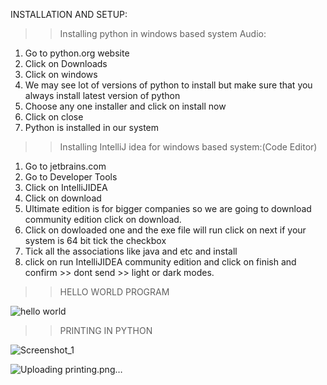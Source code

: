 INSTALLATION AND SETUP:
>>Installing python in windows based system Audio:
  
  1) Go to python.org website
  2) Click on Downloads
  3) Click on windows
  4) We may see lot of versions of python to install but make sure that you always install latest version of python
  5) Choose any one installer and click on install now
  6) Click on close
  7) Python is installed in our system
  
>>Installing IntelliJ idea for windows based system:(Code Editor)
  
  1) Go to jetbrains.com
  2) Go to Developer Tools
  3) Click on IntelliJIDEA
  4) Click on download
  5) Ultimate edition is for bigger companies so we are going to download community edition click on download.
  6) Click on dowloaded one and the exe file will run click on next if your system is 64 bit tick the checkbox 
  7) Tick all the associations like java and etc and install
  8) click on run IntelliJIDEA community edition and click on finish and confirm >> dont send >> light or dark modes.

>> HELLO WORLD PROGRAM

![hello world](https://github.com/akhilasarikonda25/prep-insta-python/assets/134198650/f75b1194-3f2f-4313-94a3-11ba3fdd7288)

>>PRINTING IN PYTHON

![Screenshot_1](https://github.com/akhilasarikonda25/prep-insta-python/assets/134198650/b0f77a71-e6b4-4baf-b00a-1a665f0a261d)

![Uploading printing.png…]()


    
  
